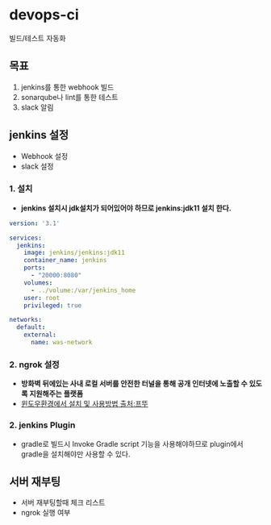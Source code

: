 # devops-ci
빌드/테스트 자동화

## 목표 ##
1. jenkins를 통한 webhook 빌드
2. sonarqube나 lint를 통한 테스트
3. slack 알림

## jenkins 설정 ##
- Webhook 설정
- slack 설정

### 1. 설치 ###
- **jenkins 설치시 jdk설치가 되어있어야 하므로 jenkins:jdk11 설치 한다.**
````yml
version: '3.1'

services:
  jenkins:
    image: jenkins/jenkins:jdk11
    container_name: jenkins
    ports:
      - "20000:8080"
    volumes:
      - ../volume:/var/jenkins_home
    user: root
    privileged: true

networks:
  default:
    external:
      name: was-network
````

### 2. ngrok 설정 ###
- **방화벽 뒤에있는 사내 로컬 서버를 안전한 터널을 통해 공개 인터넷에 노출할 수 있도록 지원해주는 플랫폼**
- [윈도우환경에서 설치 및 사용방법 출처:프뚜](https://ssjeong.tistory.com/entry/ngrok-%EB%A1%9C%EC%BB%AC-%EB%84%A4%ED%8A%B8%EC%9B%8C%ED%81%AC%EC%9D%98-%ED%84%B0%EB%84%90-%EC%97%B4%EA%B8%B0%EB%A1%9C%EC%BB%AC-PC-%EA%B0%9C%EB%B0%9C-%ED%99%98%EA%B2%BD-%EA%B5%AC%EC%B6%95)

### 2. jenkins Plugin ###
- gradle로 빌드시 Invoke Gradle script 기능을 사용해야하므로 plugin에서 gradle을 설치해야만 사용할 수 있다.

## 서버 재부팅 ##
- 서버 재부팅할때 체크 리스트
- ngrok 실행 여부
